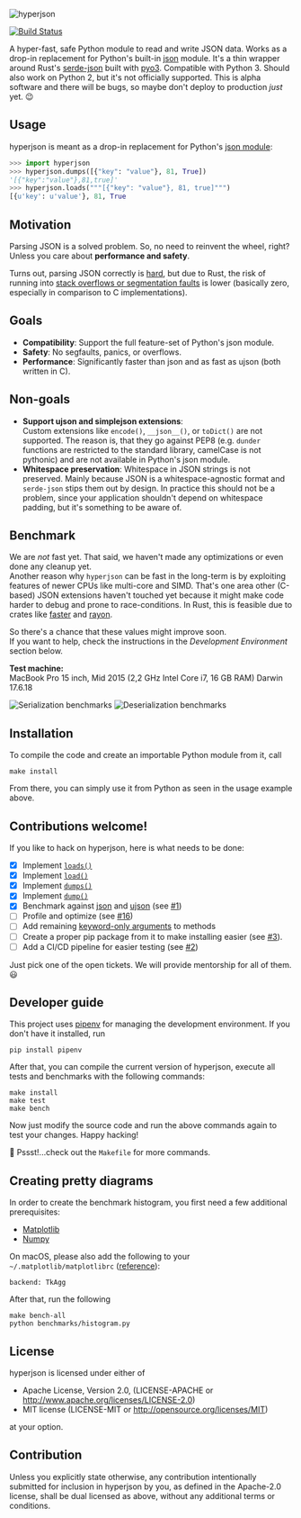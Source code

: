 ![hyperjson](assets/logo.gif)

[![Build Status](https://travis-ci.org/mre/hyperjson.svg?branch-master)](https://travis-ci.org/mre/hyperjson)

A hyper-fast, safe Python module to read and write JSON data. Works as a
drop-in replacement for Python's built-in
[json](https://docs.python.org/3/library/json.html) module. It's a thin wrapper
around Rust's [serde-json](https://github.com/serde-rs/json) built with
[pyo3](https://github.com/PyO3/pyo3). Compatible with Python 3. Should also work
on Python 2, but it's not officially supported. This is alpha software and there will be bugs, so maybe don't deploy to production *just* yet. :wink:

## Usage

hyperjson is meant as a drop-in replacement for Python's [json
module](https://docs.python.org/3/library/json.html):  

```python
>>> import hyperjson 
>>> hyperjson.dumps([{"key": "value"}, 81, True])
'[{"key":"value"},81,true]'
>>> hyperjson.loads("""[{"key": "value"}, 81, true]""")
[{u'key': u'value'}, 81, True
```

## Motivation

Parsing JSON is a solved problem. So, no need to reinvent the wheel, right?  
Unless you care about **performance and safety**.

Turns out, parsing JSON correctly is [hard](http://seriot.ch/parsing_json.php), but due to Rust, the risk of running
into [stack overflows or segmentation faults](https://github.com/esnme/ultrajson/issues) is lower (basically zero, especially in comparison to C implementations).

## Goals

* **Compatibility**: Support the full feature-set of Python's json module.
* **Safety**: No segfaults, panics, or overflows.
* **Performance**: Significantly faster than json and as fast as ujson (both written in C).

## Non-goals

* **Support ujson and simplejson extensions**:  
  Custom extensions like `encode()`, `__json__()`, or `toDict()` are not
  supported. The reason is, that they go against PEP8 (e.g. `dunder` functions
  are restricted to the standard library, camelCase is not pythonic) and are not
  available in Python's json module.
* **Whitespace preservation**: Whitespace in JSON strings is not preserved.
  Mainly because JSON is a whitespace-agnostic format and `serde-json` stips
  them out by design. In practice this should not be a problem, since your
  application shouldn't depend on whitespace padding, but it's something to be
  aware of.

## Benchmark

We are *not* fast yet. That said, we haven't made any optimizations or even done
any cleanup yet.  
Another reason why `hyperjson` can be fast in the long-term is by exploiting
features of newer CPUs like multi-core and SIMD. That's one area other (C-based)
JSON extensions haven't touched yet because it might make code harder to debug
and prone to race-conditions. In Rust, this is feasible due to crates like
[faster](https://github.com/AdamNiederer/faster) and
[rayon](https://github.com/nikomatsakis/rayon).

So there's a chance that these values might improve soon.  
If you want to help, check the instructions in the *Development Environment* section below.

**Test machine:**  
MacBook Pro 15 inch, Mid 2015 (2,2 GHz Intel Core i7, 16 GB RAM) Darwin 17.6.18

![Serialization benchmarks](assets/serialize.png)
![Deserialization benchmarks](assets/deserialize.png)

## Installation

To compile the code and create an importable Python module from it, call  

```
make install
```

From there, you can simply use it from Python as seen in the usage example above.

## Contributions welcome!

If you like to hack on hyperjson, here is what needs to be done:

- [X] Implement [`loads()`](https://docs.python.org/3/library/json.html#json.loads)
- [X] Implement [`load()`](https://docs.python.org/3/library/json.html#json.load)
- [X] Implement [`dumps()`](https://docs.python.org/3/library/json.html#json.dumps)
- [X] Implement [`dump()`](https://docs.python.org/3/library/json.html#json.dump)
- [X] Benchmark against [json](https://docs.python.org/3/library/json.html) and
  [ujson](https://github.com/esnme/ultrajson/) (see [#1](https://github.com/mre/hyperjson/issues/1))
- [ ] Profile and optimize (see [#16](https://github.com/mre/hyperjson/issues/16))
- [ ] Add remaining [keyword-only arguments](https://docs.python.org/3/library/json.html#basic-usage) to methods
- [ ] Create a proper pip package from it to make installing easier (see [#3](https://github.com/mre/hyperjson/issues/3)).
- [ ] Add a CI/CD pipeline for easier testing (see [#2](https://github.com/mre/hyperjson/issues/2))

Just pick one of the open tickets. We will provide mentorship for all of them. :smiley:


## Developer guide

This project uses [pipenv](https://docs.pipenv.org/) for managing the development environment. If you don't have it installed, run

```
pip install pipenv
```

After that, you can compile the current version of hyperjson, execute all tests and benchmarks with the following commands:

```
make install
make test
make bench
```

Now just modify the source code and run the above commands again to test your changes. Happy hacking!

🤫 Pssst!...check out the `Makefile` for more commands.

## Creating pretty diagrams

In order to create the benchmark histogram, you first need a few additional prerequisites:

* [Matplotlib](https://matplotlib.org/)
* [Numpy](http://www.numpy.org/)

On macOS, please also add the following to your `~/.matplotlib/matplotlibrc` ([reference](https://markhneedham.com/blog/2018/05/04/python-runtime-error-osx-matplotlib-not-installed-as-framework-mac/)):

```
backend: TkAgg
```

After that, run the following

```
make bench-all
python benchmarks/histogram.py
```

## License

hyperjson is licensed under either of

* Apache License, Version 2.0, (LICENSE-APACHE or
  http://www.apache.org/licenses/LICENSE-2.0)
* MIT license (LICENSE-MIT or http://opensource.org/licenses/MIT)

at your option.

## Contribution

Unless you explicitly state otherwise, any contribution intentionally submitted
for inclusion in hyperjson by you, as defined in the Apache-2.0 license, shall
be dual licensed as above, without any additional terms or conditions.

